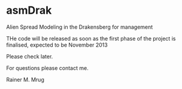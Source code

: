 asmDrak
=======

Alien Spread Modeling in the Drakensberg for management

THe code will be released as soon as the first phase of the project is finalised, expected to be November 2013

Please check later.

For questions please contact me.

Rainer M. Mrug
